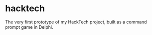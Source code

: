 # hacktech
The very first prototype of my HackTech project, built as a command prompt game in Delphi.
